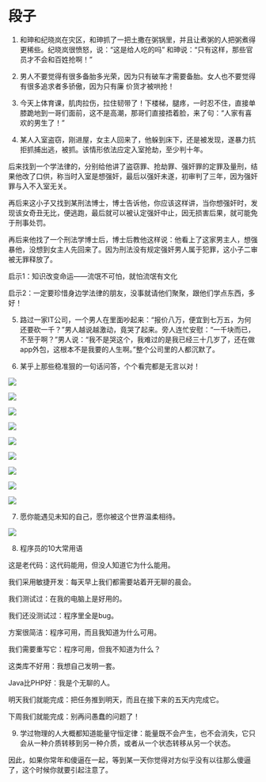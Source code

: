段子
===

1. 和珅和纪晓岚在灾区，和珅抓了一把土撒在粥锅里，并且让煮粥的人把粥煮得更稀些。纪晓岚很愤怒，说：“这是给人吃的吗” 和珅说：“只有这样，那些官员才不会和百姓抢啊！”

2. 男人不要觉得有很多备胎多光荣，因为只有破车才需要备胎。女人也不要觉得有很多追求者多骄傲，因为只有廉 价货才被哄抢！

3. 今天上体育课，肌肉拉伤，拉住韧带了！下楼梯，腿疼，一时忍不住，直接单膝跪地到一哥们面前，这不是高潮，那哥们直接捂着脸，来了句：“人家有喜欢的男生了！”

4. 某人入室盗窃，刚进屋，女主人回来了，他躲到床下，还是被发现，遂暴力抗拒抓捕出逃，被抓。该情形依法应定入室抢劫，至少判十年。 

  后来找到一个学法律的，分别给他讲了盗窃罪、抢劫罪、强奸罪的定罪及量刑，结果他改了口供，称当时入室是想强奸，最后以强奸未遂，初审判了三年，因为强奸罪与入不入室无关。 
  
  再后来这小子又找到某刑法博士，博士告诉他，你应该这样讲，当你想强奸时，发现该女奇丑无比，便逃跑，最后就可以被认定强奸中止，因无损害后果，就可能免于刑事处罚。 
  
  再后来他找了一个刑法学博士后，博士后教他这样说：他看上了这家男主人，想强暴他，没想到女主人先回来了。因为刑法没有规定强奸男人属于犯罪，这小子二审被无罪释放了。 
  
  启示1：知识改变命运——流氓不可怕，就怕流氓有文化
  
  启示2：一定要珍惜身边学法律的朋友，没事就请他们聚聚，跟他们学点东西，多好！

5. 路过一家IT公司，一个男人在里面吵起来：“报价八万，便宜到七万五，为何还要砍一千？”男人越说越激动，竟哭了起来。旁人连忙安慰：“一千块而已，不至于啊？”男人说：“我不是哭这个，我难过的是我已经三十几岁了，还在做app外包，这根本不是我要的人生啊。”整个公司里的人都沉默了。

6. 某乎上那些稳准狠的一句话问答，个个看完都是无言以对！

  ![](http://biangbiangpic.b0.upaiyun.com/blog/8573249d80e5f2e0af07d40b46b94024.jpg)
  
  ![](http://biangbiangpic.b0.upaiyun.com/blog/d1933e2ccb3e6f9ef3fdc0822735e6e6.jpg)
  
  ![](http://biangbiangpic.b0.upaiyun.com/blog/0c0968f3e71a516cc21017da2a6e2d32.jpg)
  
  ![](http://biangbiangpic.b0.upaiyun.com/blog/bd91f2fa4213b974013e69a5c8c06419.jpg)
  
  ![](http://biangbiangpic.b0.upaiyun.com/blog/daaf4bd12d892b68b07eb477364e3a55.jpg)
  
  ![](http://biangbiangpic.b0.upaiyun.com/blog/a1fe707fe0819efa3c0d3c1a2c4b9b67.jpg)
  
  ![](http://biangbiangpic.b0.upaiyun.com/blog/38e7093229a0e1f5bdfc914952daf824.jpg)
  
  ![](http://biangbiangpic.b0.upaiyun.com/blog/13b3fee02a3804db94b645d3f2dedbfa.jpg)
  
  ![](http://biangbiangpic.b0.upaiyun.com/blog/26edb47c8501d4be096118ae4612b3ef.jpg)

7. 愿你能遇见未知的自己，愿你被这个世界温柔相待。

  ![](http://biangbiangpic.b0.upaiyun.com/blog/effc546ed6549a60d03809348d0ddeb0.jpg)

8. 程序员的10大常用语

  这是老代码：这代码能用，但没人知道它为什么能用。
  
  我们采用敏捷开发：每天早上我们都需要站着开无聊的晨会。
  
  我们测试过：在我的电脑上是好用的。
  
  我们还没测试过：程序里全是bug。
  
  方案很简洁：程序可用，而且我知道为什么可用。
  
  我们需要重写它：程序可用，但我不知道为什么？
  
  这类库不好用：我想自己发明一套。
  
  Java比PHP好：我是个无聊的人。
  
  明天我们就能完成：把任务推到明天，而且在接下来的五天内完成它。
  
  下周我们就能完成：别再问愚蠢的问题了！

9. 学过物理的人大概都知道能量守恒定律：能量既不会产生，也不会消失，它只会从一种介质转移到另一种介质，或者从一个状态转移从另一个状态。

  因此，如果你常年和傻逼在一起，等到某一天你觉得对方似乎没有以往那么傻逼了，这个时候你就要引起注意了。
